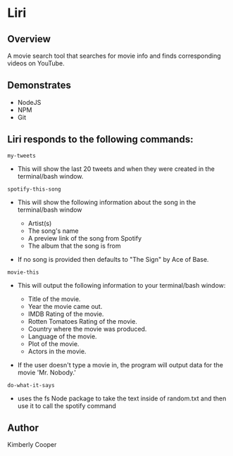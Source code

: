 # Liri

## Overview
A movie search tool that searches for movie info and finds corresponding videos on YouTube.

## Demonstrates
* NodeJS
* NPM
* Git

## Liri responds to the following commands:
`my-tweets`
* This will show the last 20 tweets and when they were created in the terminal/bash window.


`spotify-this-song`
* This will show the following information about the song in the terminal/bash window

  * Artist(s)
  * The song's name
  * A preview link of the song from Spotify
  * The album that the song is from

* If no song is provided then defaults to "The Sign" by Ace of Base.


`movie-this`
* This will output the following information to your terminal/bash window:

  * Title of the movie.
  * Year the movie came out.
  * IMDB Rating of the movie.
  * Rotten Tomatoes Rating of the movie.
  * Country where the movie was produced.
  * Language of the movie.
  * Plot of the movie.
  * Actors in the movie.

* If the user doesn't type a movie in, the program will output data for the movie 'Mr. Nobody.'


`do-what-it-says`
   * uses the fs Node package to take the text inside of random.txt and then use it to call the spotify command


## Author
Kimberly Cooper

